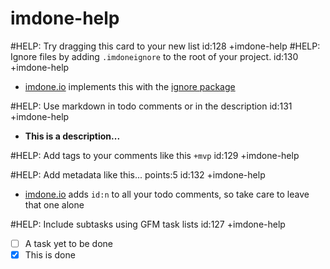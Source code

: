 imdone-help
====
#HELP: Try dragging this card to your new list id:128 +imdone-help
#HELP: Ignore files by adding `.imdoneignore` to the root of your project. id:130 +imdone-help
- [imdone.io](https://imdone.io) implements this with the [ignore package](https://www.npmjs.com/package/ignore)

#HELP: Use markdown in todo comments or in the description id:131 +imdone-help
- **This is a description...**

#HELP: Add tags to your comments like this `+mvp` id:129 +imdone-help

#HELP: Add metadata like this... points:5 id:132 +imdone-help
- [imdone.io](https://imdone.io) adds `id:n` to all your todo comments, so take care to leave that one alone

#HELP: Include subtasks using GFM task lists id:127 +imdone-help
- [ ] A task yet to be done
- [x] This is done
